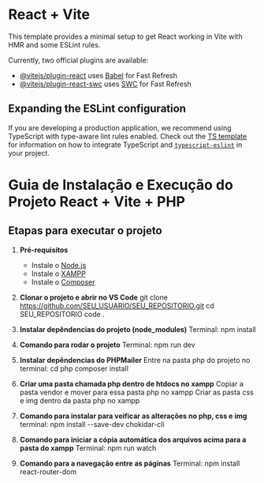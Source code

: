 # React + Vite

This template provides a minimal setup to get React working in Vite with HMR and some ESLint rules.

Currently, two official plugins are available:

- [@vitejs/plugin-react](https://github.com/vitejs/vite-plugin-react/blob/main/packages/plugin-react) uses [Babel](https://babeljs.io/) for Fast Refresh
- [@vitejs/plugin-react-swc](https://github.com/vitejs/vite-plugin-react/blob/main/packages/plugin-react-swc) uses [SWC](https://swc.rs/) for Fast Refresh

## Expanding the ESLint configuration

If you are developing a production application, we recommend using TypeScript with type-aware lint rules enabled. Check out the [TS template](https://github.com/vitejs/vite/tree/main/packages/create-vite/template-react-ts) for information on how to integrate TypeScript and [`typescript-eslint`](https://typescript-eslint.io) in your project.

# Guia de Instalação e Execução do Projeto React + Vite + PHP

## Etapas para executar o projeto

1. **Pré-requisitos**
   - Instale o [Node.js](https://nodejs.org/)
   - Instale o [XAMPP](https://www.apachefriends.org/pt_br/index.html)
   - Instale o [Composer](https://getcomposer.org/)

2. **Clonar o projeto e abrir no VS Code**
   git clone https://github.com/SEU_USUARIO/SEU_REPOSITORIO.git
   cd SEU_REPOSITORIO
   code .

3. **Instalar depêndencias do projeto (node_modules)**
  Terminal: npm install

4. **Comando para rodar o projeto**
  Terminal: npm run dev

5. **Instalar depêndencias do PHPMailer**
   Entre na pasta php do projeto no terminal: 
   cd php
   composer install

6. **Criar uma pasta chamada php dentro de htdocs no xampp**
   Copiar a pasta vendor e mover para essa pasta php no xampp
   Criar as pasta css e img dentro da pasta php no xampp

7. **Comando para instalar para veificar as alterações no php, css e img**
   terminal: npm install --save-dev chokidar-cli

8. **Comando para iniciar a cópia automática dos arquivos acima para a pasta do xampp**
   Terminal: npm run watch

9. **Comando para a navegação entre as páginas**
   Terminal: npm install react-router-dom